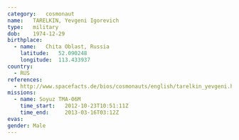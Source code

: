 ```yaml
---
category:	cosmonaut
name:	TARELKIN, Yevgeni Igorevich
type:	military
dob:	1974-12-29
birthplace:
  - name:	Chita Oblast, Russia
    latitude:	52.090248
    longitude:	113.433937
country:
  - RUS
references:
  - http://www.spacefacts.de/bios/cosmonauts/english/tarelkin_yevgeni.htm
missions:
  - name: Soyuz TMA-06M
    time_start:   2012-10-23T10:51:11Z
    time_end:     2013-03-16T03:12Z
evas:
gender:	Male
---
```

